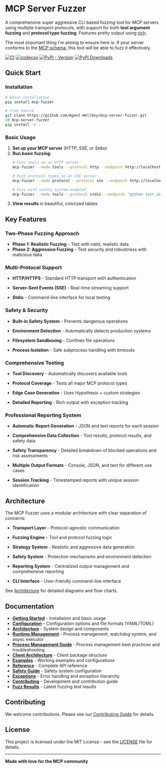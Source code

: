 # MCP Server Fuzzer

A comprehensive super aggressive CLI based fuzzing tool for MCP servers using multiple transport protocols, with support for both **tool argument fuzzing** and **protocol type fuzzing**. Features pretty output using [rich](https://github.com/Textualize/rich).

The most important thing I'm aiming to ensure here is:
If your server conforms to the [MCP schema](https://github.com/modelcontextprotocol/modelcontextprotocol/tree/main/schema), this tool will be able to fuzz it effectively.

[![CI](https://github.com/Agent-Hellboy/mcp-server-fuzzer/actions/workflows/lint.yml/badge.svg)](https://github.com/Agent-Hellboy/mcp-server-fuzzer/actions/workflows/lint.yml)
[![codecov](https://codecov.io/gh/Agent-Hellboy/mcp-server-fuzzer/graph/badge.svg?token=HZKC5V28LS)](https://codecov.io/gh/Agent-Hellboy/mcp-server-fuzzer)
[![PyPI - Version](https://img.shields.io/pypi/v/mcp-fuzzer.svg)](https://pypi.org/project/mcp-fuzzer/)
[![PyPI Downloads](https://static.pepy.tech/badge/mcp-fuzzer)](https://pepy.tech/projects/mcp-fuzzer)

## Quick Start

### Installation

```bash
# Basic installation
pip install mcp-fuzzer

# From source
git clone https://github.com/Agent-Hellboy/mcp-server-fuzzer.git
cd mcp-server-fuzzer
pip install -e .
```

### Basic Usage

1. **Set up your MCP server** (HTTP, SSE, or Stdio)
2. **Run basic fuzzing**:
   ```bash
   # Fuzz tools on an HTTP server
   mcp-fuzzer --mode tools --protocol http --endpoint http://localhost:8000 --runs 10

   # Fuzz protocol types on an SSE server
   mcp-fuzzer --mode protocol --protocol sse --endpoint http://localhost:8000/sse --runs-per-type 5

   # Fuzz with safety system enabled
   mcp-fuzzer --mode tools --protocol stdio --endpoint "python test_server.py" --runs 5 --enable-safety-system
   ```
3. **View results** in beautiful, colorized tables

## Key Features

### Two-Phase Fuzzing Approach

- **Phase 1: Realistic Fuzzing** - Test with valid, realistic data
- **Phase 2: Aggressive Fuzzing** - Test security and robustness with malicious data

### Multi-Protocol Support

- **HTTP/HTTPS** - Standard HTTP transport with authentication

- **Server-Sent Events (SSE)** - Real-time streaming support

- **Stdio** - Command-line interface for local testing

### Safety & Security

- **Built-in Safety System** - Prevents dangerous operations

- **Environment Detection** - Automatically detects production systems

- **Filesystem Sandboxing** - Confines file operations

- **Process Isolation** - Safe subprocess handling with timeouts

### Comprehensive Testing

- **Tool Discovery** - Automatically discovers available tools

- **Protocol Coverage** - Tests all major MCP protocol types

- **Edge Case Generation** - Uses Hypothesis + custom strategies

- **Detailed Reporting** - Rich output with exception tracking

### Professional Reporting System

- **Automatic Report Generation** - JSON and text reports for each session

- **Comprehensive Data Collection** - Tool results, protocol results, and safety data

- **Safety Transparency** - Detailed breakdown of blocked operations and risk assessments

- **Multiple Output Formats** - Console, JSON, and text for different use cases

- **Session Tracking** - Timestamped reports with unique session identification

## Architecture

The MCP Fuzzer uses a modular architecture with clear separation of concerns:

- **Transport Layer** - Protocol-agnostic communication

- **Fuzzing Engine** - Tool and protocol fuzzing logic

- **Strategy System** - Realistic and aggressive data generation

- **Safety System** - Protection mechanisms and environment detection

- **Reporting System** - Centralized output management and comprehensive reporting

- **CLI Interface** - User-friendly command-line interface

See [Architecture](architecture/architecture.md) for detailed diagrams and flow charts.

## Documentation

- **[Getting Started](getting-started/getting-started.md)** - Installation and basic usage
- **[Configuration](configuration/configuration.md)** - Configuration options and file formats (YAML/TOML)
- **[Architecture](architecture/architecture.md)** - System design and components
- **[Runtime Management](components/runtime-management.md)** - Process management, watchdog system, and async executor
- **[Process Management Guide](components/process-management-guide.md)** - Process management best practices and troubleshooting
- **[Client Architecture](architecture/client-architecture.md)** - Client package structure
- **[Examples](getting-started/examples.md)** - Working examples and configurations
- **[Reference](development/reference.md)** - Complete API reference
- **[Safety Guide](components/safety.md)** - Safety system configuration
- **[Exceptions](development/exceptions.md)** - Error handling and exception hierarchy
- **[Contributing](development/contributing.md)** - Development and contribution guide
- **[Fuzz Results](testing/fuzz-results.md)** - Latest fuzzing test results

## Contributing

We welcome contributions. Please see our [Contributing Guide](development/contributing.md) for details.

## License

This project is licensed under the MIT License - see the [LICENSE](https://github.com/Agent-Hellboy/mcp-server-fuzzer/blob/main/LICENSE) file for details.

---

**Made with love for the MCP community**